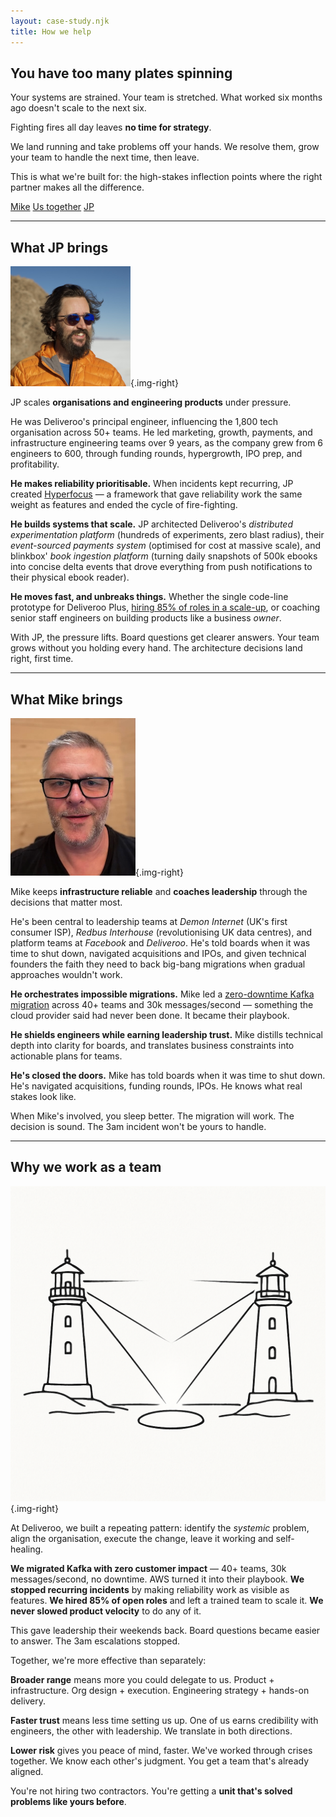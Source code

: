 ```yaml
---
layout: case-study.njk
title: How we help
---
```


## You have too many plates spinning

Your systems are strained. Your team is stretched. What worked six months ago doesn't scale to the next six.

Fighting fires all day leaves **no time for strategy**.

We land running and take problems off your hands. We resolve them, grow your team to handle the next time, then leave.

This is what we're built for: the high-stakes inflection points where the right partner makes all the difference.

<div class="flex gap-4 my-8 justify-center md:sticky md:top-0 md:z-100 md:py-4 md:-mx-4 md:px-4">
  <a href="#what-mike-brings" class="btn btn-soft btn-primary btn-sm">Mike</a>
  <a href="#why-we-work-as-a-team" class="btn btn-soft btn-accent btn-sm">Us together</a>
  <a href="#what-jp-brings" class="btn btn-soft btn-primary btn-sm">JP</a>
</div>

---

## What JP brings

![JP](/assets/JP.png){.img-right}

JP scales **organisations and engineering products** under pressure.

He was Deliveroo's principal engineer, influencing the 1,800 tech organisation across 50+ teams. He led marketing, growth, payments, and infrastructure engineering teams over 9 years, as the company grew from 6 engineers to 600, through funding rounds, hypergrowth, IPO prep, and profitability.

**He makes reliability prioritisable.** When incidents kept recurring, JP created [Hyperfocus](/case-studies/hyperfocus/) — a framework that gave reliability work the same weight as features and ended the cycle of fire-fighting.

**He builds systems that scale.** JP architected Deliveroo's _distributed experimentation platform_ (hundreds of experiments, zero blast radius), their _event-sourced payments system_ (optimised for cost at massive scale), and blinkbox' _book ingestion platform_ (turning daily snapshots of 500k ebooks into concise delta events that drove everything from push notifications to their physical ebook reader).

**He moves fast, and unbreaks things.** Whether the single code-line prototype for Deliveroo Plus, [hiring 85% of roles in a scale-up](/case-studies/hiring/), or coaching senior staff engineers on building products like a business _owner_.

With JP, the pressure lifts. Board questions get clearer answers. Your team grows without you holding every hand. The architecture decisions land right, first time.

---

## What Mike brings

![Mike](/assets/mike.png){.img-right}

Mike keeps **infrastructure reliable** and **coaches leadership** through the decisions that matter most.

He's been central to leadership teams at _Demon Internet_ (UK's first consumer ISP), _Redbus Interhouse_ (revolutionising UK data centres), and platform teams at _Facebook_ and _Deliveroo_. He's told boards when it was time to shut down, navigated acquisitions and IPOs, and given technical founders the faith they need to back big-bang migrations when gradual approaches wouldn't work.

**He orchestrates impossible migrations.** Mike led a [zero-downtime Kafka migration](/case-studies/migration/) across 40+ teams and 30k messages/second — something the cloud provider said had never been done. It became their playbook.

**He shields engineers while earning leadership trust.** Mike distills technical depth into clarity for boards, and translates business constraints into actionable plans for teams.

**He's closed the doors.** Mike has told boards when it was time to shut down. He's navigated acquisitions, funding rounds, IPOs. He knows what real stakes look like.

When Mike's involved, you sleep better. The migration will work. The decision is sound. The 3am incident won't be yours to handle.

---

## Why we work as a team

![Two lighthouses lighting one spot from two directions](/assets/twin.png){.img-right}

At Deliveroo, we built a repeating pattern: identify the _systemic_ problem, align the organisation, execute the change, leave it working and self-healing.

**We migrated Kafka with zero customer impact** — 40+ teams, 30k messages/second, no downtime. AWS turned it into their playbook. **We stopped recurring incidents** by making reliability work as visible as features. **We hired 85% of open roles** and left a trained team to scale it. **We never slowed product velocity** to do any of it.

This gave leadership their weekends back. Board questions became easier to answer. The 3am escalations stopped.

Together, we're more effective than separately:

**Broader range** means more you could delegate to us. Product + infrastructure. Org design + execution. Engineering strategy + hands-on delivery.

**Faster trust** means less time setting us up. One of us earns credibility with engineers, the other with leadership. We translate in both directions.

**Lower risk** gives you peace of mind, faster. We've worked through crises together. We know each other's judgment. You get a team that's already aligned.

You're not hiring two contractors. You're getting a **unit that's solved problems like yours before**.
